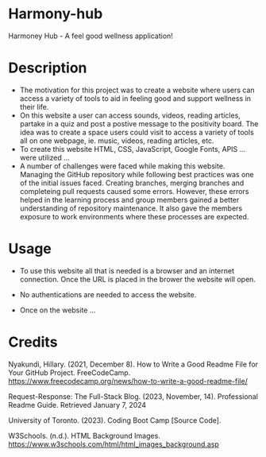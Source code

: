 # Harmony-hub
Harmoney Hub - A feel good wellness application!

# Description
- The motivation for this project was to create a website where users can access a variety of tools to aid in feeling good and support wellness in their life. 
- On this website a user can access sounds, videos, reading articles, partake in a quiz and post a postive message to the positivity board. The idea was to create a space users could visit to access a variety of tools all on one webpage, ie. music, videos, reading articles, etc. 
- To create this website HTML, CSS, JavaScript, Google Fonts, APIS ... were utilized ...
- A number of challenges were faced while making this website. Managing the GitHub repository while following best practices was one of the initial issues faced. Creating branches, merging branches and completeing pull requests caused some errors. However, these errors helped in the learning process and group members gained a better understanding of repository maintenance. It also gave the members exposure to work environments where these processes are expected. 


# Usage

- To use this website all that is needed is a browser and an internet connection. Once the URL is placed in the brower the website will open.

- No authentications are needed to access the website.

- Once on the website ... 

# Credits

Nyakundi, Hillary. (2021, December 8). How to Write a Good Readme File for Your GitHub Project. FreeCodeCamp. https://www.freecodecamp.org/news/how-to-write-a-good-readme-file/

Request-Response: The Full-Stack Blog. (2023, November, 14). Professional Readme Guide. Retrieved January 7, 2024

University of Toronto. (2023). Coding Boot Camp [Source Code].

W3Schools. (n.d.). HTML Background Images. https://www.w3schools.com/html/html_images_background.asp





